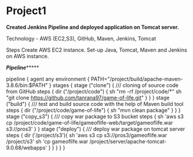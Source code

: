 # Project1

**Created Jenkins Pipeline and deployed application on Tomcat server.**

Technology - AWS (EC2,S3), GitHub, Maven, Jenkins, Tomcat

Steps 
Create AWS EC2 instance.
Set-up Java, Tomcat, Maven and Jenkins on AWS instance.


*********Pipeline**************


pipeline {
agent any
environment {
PATH="/project/build/apache-maven-3.8.6/bin:$PATH"
}
stages {
stage ("clone") {                    /// cloning of source code from GitHub
steps {
dir ("/project/code") {
sh "rm -rf /project/code/*"
sh "git clone https://github.com/tanrana97/game-of-life.git"
}
}
}
stage ("build") {                 /// test and build source code with the help of Maven build tool
steps {
dir ("/project/code/game-of-life") {
sh "mvn clean package"
}
}
}
stage ("copy_s3") {             /// copy war package to S3 bucket
steps {
sh 'aws s3 cp /project/code/game-of-life/gameoflife-web/target/gameoflife.war s3://pros3'
}
}
stage ("deploy") {                /// deploy war package on tomcat server
steps {
dir ('/project/s3'){
sh 'aws s3 cp s3://pros3/gameoflife.war /project/s3'
sh 'cp gameoflife.war /project/server/apache-tomcat-9.0.68/webapps'
}
}
}
}
}

